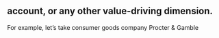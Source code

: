## account, or any other value-driving dimension.

For example, let’s take consumer goods company Procter & Gamble
